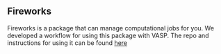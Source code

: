 ## Fireworks

Fireworks is a package that can manage computational jobs for you. We developed a workflow for using this package with VASP. 
The repo and instructions for using it can be found [here](https://github.com/kul-group/vasp-fw)
